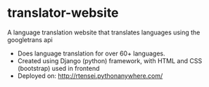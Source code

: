 # translator-website
 
A language translation website that translates languages using the googletrans api 
- Does language translation for over 60+ languages. 
- Created using Django (python) framework, with HTML and CSS (bootstrap) used in frontend
- Deployed on: http://rtensei.pythonanywhere.com/
